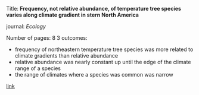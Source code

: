 Title: **Frequency, not relative abundance, of temperature tree species varies along climate gradient in stern North America**

journal: *Ecology*

Number of pages: 8
3 outcomes:
* frequency of northeastern temperature tree species was more related to climate gradients than relative abundance 
* relative abundance was nearly constant up until the edge of the climate range of a species
* the range of climates where a species was common was narrow

[link](https://esajournals.onlinelibrary.wiley.com/doi/epdf/10.1890/10-0312.1)
